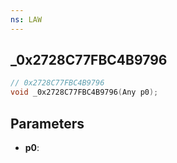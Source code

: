 ```yaml
---
ns: LAW
---
```

## _0x2728C77FBC4B9796

```c
// 0x2728C77FBC4B9796
void _0x2728C77FBC4B9796(Any p0);
```

## Parameters
* **p0**:
